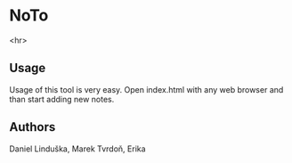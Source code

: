 # NoTo
<hr\>

## Usage
Usage of this tool is very easy. Open index.html with any web browser and than start adding new notes.

## Authors
Daniel Linduška, Marek Tvrdoň, Erika